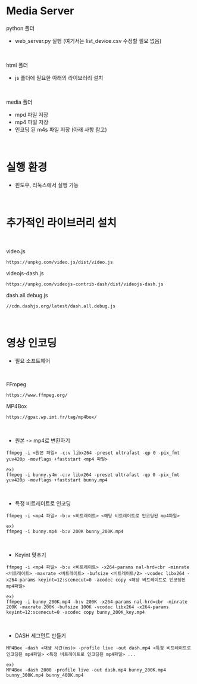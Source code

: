 # Media Server
python 폴더  
- web_server.py 실행 (여기서는 list_device.csv 수정할 필요 없음)

<br>

html 폴더
- js 폴더에 필요한 아래의 라이브러리 설치

<br>

media 폴더  
- mpd 파일 저장
- mp4 파일 저장
- 인코딩 된 m4s 파일 저장 (아래 사항 참고)

<br>

# 실행 환경  
- 윈도우, 리눅스에서 실행 가능  

<br>

# 추가적인 라이브러리 설치

<br>

video.js
```
https://unpkg.com/video.js/dist/video.js
```
videojs-dash.js
```
https://unpkg.com/videojs-contrib-dash/dist/videojs-dash.js
```
dash.all.debug.js
```
//cdn.dashjs.org/latest/dash.all.debug.js
```

<br>

# 영상 인코딩
- 필요 소프트웨어

<br>

FFmpeg
```
https://www.ffmpeg.org/
```
MP4Box
```
https://gpac.wp.imt.fr/tag/mp4box/
```

<br>

- 원본 -> mp4로 변환하기
```
ffmpeg -i <원본 파일> -c:v libx264 -preset ultrafast -qp 0 -pix_fmt yuv420p -movflags +faststart <mp4 파일>

ex)
ffmpeg -i bunny.y4m -c:v libx264 -preset ultrafast -qp 0 -pix_fmt yuv420p -movflags +faststart bunny.mp4
```

<br>

- 특정 비트레이트로 인코딩
```
ffmpeg -i <mp4 파일> -b:v <비트레이트> <해당 비트레이트로 인코딩된 mp4파일>

ex)
ffmpeg -i bunny.mp4 -b:v 200K bunny_200K.mp4
```

<br>

- Keyint 맞추기
```
ffmpeg -i <mp4 파일> -b:v <비트레이트> -x264-params nal-hrd=cbr -minrate <비트레이트> -maxrate <비트레이트> -bufsize <비트레이트/2> -vcodec libx264 -x264-params keyint=12:scenecut=0 -acodec copy <해당 비트레이트로 인코딩된 mp4파일>

ex)
ffmpeg -i bunny_200K.mp4 -b:v 200K -x264-params nal-hrd=cbr -minrate 200K -maxrate 200K -bufsize 100K -vcodec libx264 -x264-params keyint=12:scenecut=0 -acodec copy bunny_200K_key.mp4
```

<br>

- DASH 세그먼트 만들기
```
MP4Box -dash <재생 시간(ms)> -profile live -out dash.mp4 <특정 비트레이트로 인코딩된 mp4파일> <특정 비트레이트로 인코딩된 mp4파일> ...

ex)
MP4Box -dash 2000 -profile live -out dash.mp4 bunny_200K.mp4 bunny_300K.mp4 bunny_400K.mp4
```